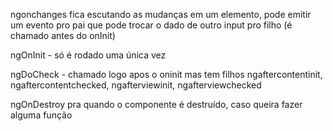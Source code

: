 ngonchanges fica escutando as mudanças em um elemento, pode emitir um evento pro pai que pode trocar o dado de outro input pro filho (é chamado antes do onInit)

ngOnInit - só é rodado uma única vez

ngDoCheck - chamado logo apos o oninit mas tem filhos ngaftercontentinit, ngaftercontentchecked, ngafterviewinit, ngafterviewchecked

ngOnDestroy pra quando o componente é destruído, caso queira fazer alguma função
